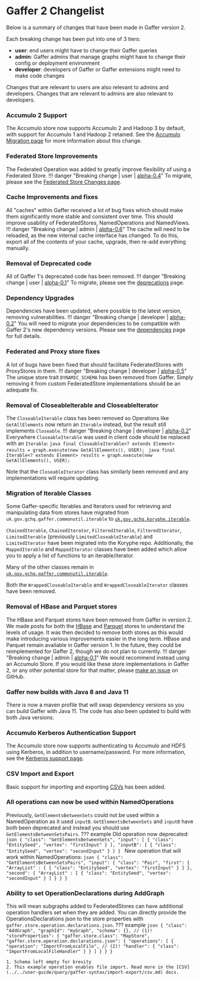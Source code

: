 # Gaffer 2 Changelist

Below is a summary of changes that have been made in Gaffer version 2.

Each breaking change has been put into one of 3 tiers:

- **user**: end users might have to change their Gaffer queries
- **admin**: Gaffer admins that manage graphs might have to change their config or deployment environment
- **developer**: developers of Gaffer or Gaffer extensions might need to make code changes

Changes that are relevant to users are also relevant to admins and developers. Changes that are relevant to admins are also relevant to developers.

### Accumulo 2 Support
The Accumulo store now supports Accumulo 2 and Hadoop 3 by default, with support for Accumulo 1 and Hadoop 2 retained. See the [Accumulo Migration page](../migrating-from-v1-to-v2/accumulo-migration.md) for more information about this change.

### Federated Store Improvements
The Federated Operation was added to greatly improve flexibility of using a Federated Store.
!!! danger "Breaking change | user | [alpha-0.4](https://github.com/gchq/Gaffer/releases/tag/gaffer2-2.0.0-alpha-0.4)"
    To migrate, please see the [Federated Store Changes page](../migrating-from-v1-to-v2/federation-changes.md).

### Cache Improvements and fixes
All "caches" within Gaffer received a lot of bug fixes which should make them significantly more stable and consistent over time. This should improve usability of FederatedStores, NamedOperations and NamedViews.
!!! danger "Breaking change | admin | [alpha-0.6](https://github.com/gchq/Gaffer/releases/tag/gaffer2-2.0.0-alpha-0.6)"
    The cache will need to be reloaded, as the new internal cache interface has changed.  To do this, export all of the contents of your cache, upgrade, then re-add everything manually.

### Removal of Deprecated code
All of Gaffer 1's deprecated code has been removed.
!!! danger "Breaking change | user | [alpha-0.1](https://github.com/gchq/Gaffer/releases/tag/gaffer2-2.0.0-alpha-0.1)"
    To migrate, please see the [deprecations](../migrating-from-v1-to-v2/deprecations.md) page.

### Dependency Upgrades
Dependencies have been updated, where possible to the latest version, removing vulnerabilities.
!!! danger "Breaking change | developer | [alpha-0.2](https://github.com/gchq/Gaffer/releases/tag/gaffer2-2.0.0-alpha-0.2)"
    You will need to migrate your dependencies to be compatible with Gaffer 2's new dependency versions. Please see the [dependencies](../migrating-from-v1-to-v2/dependencies.md) page for full details.

### Federated and Proxy store fixes
A lot of bugs have been fixed that should facilitate FederatedStores with ProxyStores in them.
!!! danger "Breaking change | developer | [alpha-0.5](https://github.com/gchq/Gaffer/releases/tag/gaffer2-2.0.0-alpha-0.5)"
    The unique store trait `DYNAMIC_SCHEMA` has been removed from Gaffer. Simply removing it from custom FederatedStore implementations should be an adequate fix.

### Removal of CloseableIterable and CloseableIterator
The `CloseableIterable` class has been removed so Operations like `GetAllElements` now return an `Iterable` instead, but the result still implements `Closeable`.
!!! danger "Breaking change | developer | [alpha-0.2](https://github.com/gchq/Gaffer/releases/tag/gaffer2-2.0.0-alpha-0.2)"
    Everywhere `CloseableIterable` was used in client code should be replaced with an `Iterable`:
    ```java
    final CloseableIterable<? extends Element> results = graph.execute(new GetAllElements(), USER);
    ```
    ```java
    final Iterable<? extends Element> results = graph.execute(new GetAllElements(), USER);
    ```

Note that the `CloseableIterator` class has similarly been removed and any implementations will require updating.

### Migration of Iterable Classes
Some Gaffer-specific Iterables and Iterators used for retrieving and manipulating data from stores have migrated from `uk.gov.gchq.gaffer.commonutil.iterable` to [`uk.gov.gchq.koryphe.iterable`](https://gchq.github.io/koryphe/uk/gov/gchq/koryphe/iterable/package-summary.html).

`ChainedIterable`, `ChainedIterator`, `FilteredIterable`, `FilteredIterator`, `LimitedIterable` (previously `LimitedCloseableIterable`) and `LimitedIterator` have been migrated into the Koryphe repo. 
Additionally, the `MappedIterable` and `MappedIterator` classes have been added which allow you to apply a list of functions to an iterable/iterator.

Many of the other classes remain in [`uk.gov.gchq.gaffer.commonutil.iterable`](https://gchq.github.io/Gaffer/uk/gov/gchq/gaffer/commonutil/iterable/package-summary.html).

Both the `WrappedCloseableIterable` and `WrappedCloseableIterator` classes have been removed.

### Removal of HBase and Parquet stores
The HBase and Parquet stores have been removed from Gaffer in version 2. We made posts for both the [HBase](https://github.com/gchq/Gaffer/issues/2367) and [Parquet](https://github.com/gchq/Gaffer/discussions/2557) stores to understand the levels of usage. It was then decided to remove both stores as this would make introducing various improvements easier in the long term. HBase and Parquet remain available in Gaffer version 1. In the future, they could be reimplemented for Gaffer 2, though we do not plan to currently.
!!! danger "Breaking change | admin | [alpha-0.1](https://github.com/gchq/Gaffer/releases/tag/gaffer2-2.0.0-alpha-0.1)"
    We would recommend instead using an Accumulo Store. If you would like these store implementations in Gaffer 2, or any other potential store for that matter, please [make an issue](https://github.com/gchq/Gaffer/issues/new?assignees=&labels=enhancement&projects=&template=feature_request.md&title=) on GitHub.

### Gaffer now builds with Java 8 and Java 11
There is now a maven profile that will swap dependency versions so you can build Gaffer with Java 11. The code has also been updated to build with both Java versions.

### Accumulo Kerberos Authentication Support
The Accumulo store now supports authenticating to Accumulo and HDFS using Kerberos, in addition to username/password. For more information, see the [Kerberos support page](../../administration-guide/security/accumulo-kerberos.md).

### CSV Import and Export
Basic support for importing and exporting [CSVs](../../user-guide/query/gaffer-syntax/import-export/csv.md) has been added.

### All operations can now be used within NamedOperations
Previously, `GetElementsBetweenSets` could not be used within a NamedOperation as it used `inputB`. `GetElementsBetweenSets` and `inputB` have both been deprecated and instead you should use `GetElementsBetweenSetsPairs`.
??? example
    Old operation now deprecated:
    ```json
    {
        "class": "GetElementsBetweenSets",
        "input": [
            {
                "class": "EntitySeed",
                "vertex": "firstInput"
            }
        ],
        "inputB": [
            {
                "class": "EntitySeed",
                "vertex": "secondInput"
            }
        ]
    }
    ```
    New operation that will work within NamedOperations:
    ```json
    {
        "class": "GetElementsBetweenSetsPairs",
        "input": {
            "class": "Pair",
            "first": {
                "ArrayList" : [
                    {
                        "class": "EntitySeed",
                        "vertex": "firstInput"
                    }
                ]
            },
            "second": {
                "ArrayList" : [
                    {
                        "class": "EntitySeed",
                        "vertex": "secondInput"
                    }
                ]
            }
        }
    }
    ```

### Ability to set OperationDeclarations during AddGraph
This will mean subgraphs added to FederatedStores can have additional operation handlers set when they are added. You can directly provide the OperationsDeclarations json to the store properties with `gaffer.store.operation.declarations.json`.
??? example
    ``` json
    {
        "class": "AddGraph",
        "graphId": "myGraph",
        "schema": {}, // (1)!
        "storeProperties": {
            "gaffer.store.class": "MapStore",
            "gaffer.store.operation.declarations.json": {
                "operations": [
                    {
                        "operation": "ImportFromLocalFile", // (2)!
                        "handler": {
                            "class": "ImportFromLocalFileHandler"
                        }
                    }
                ]
            }
        }
    }
    ```

    1. Schema left empty for brevity
    2. This example operation enables file import. Read more in the [CSV](../../user-guide/query/gaffer-syntax/import-export/csv.md) docs.
